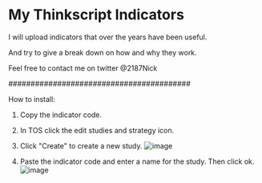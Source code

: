 # My Thinkscript Indicators

I will upload indicators that over the years have been useful.

And try to give a break down on how and why they work.

Feel free to contact me on twitter @2187Nick


#########################################




How to install:

1. Copy the indicator code.

2. In TOS click the edit studies and strategy icon.

3. Click "Create" to create a new study.
![image](https://user-images.githubusercontent.com/75052782/203637160-8b7c4371-7b4f-46ab-aef3-ed830e04e2ec.png)


4. Paste the indicator code and enter a name for the study. Then click ok.
![image](https://user-images.githubusercontent.com/75052782/203637595-788c6ec2-0cd4-4976-8471-fabef037ea43.png)

